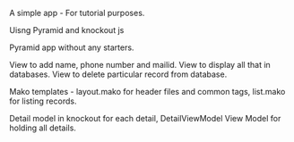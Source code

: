A simple app - For tutorial purposes.

Uisng Pyramid and knockout js 

Pyramid app without any starters.

View to add name, phone number and mailid.
View to display all that in databases.
View to delete particular record from database.

Mako templates - layout.mako for header files and common tags, list.mako for 
listing records.

Detail model in knockout for each detail, DetailViewModel View Model for holding
all details.
